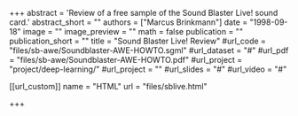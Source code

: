 +++
abstract = 'Review of a free sample of the Sound Blaster Live! sound card.'
abstract_short = ""
authors = ["Marcus Brinkmann"]
date = "1998-09-18"
image = ""
image_preview = ""
math = false
publication = ""
publication_short = ""
title = "Sound Blaster Live! Review"
#url_code = "files/sb-awe/Soundblaster-AWE-HOWTO.sgml"
#url_dataset = "#"
#url_pdf = "files/sb-awe/Soundblaster-AWE-HOWTO.pdf"
#url_project = "project/deep-learning/"
#url_project = ""
#url_slides = "#"
#url_video = "#"

[[url_custom]]
name = "HTML"
url = "files/sblive.html"

+++
